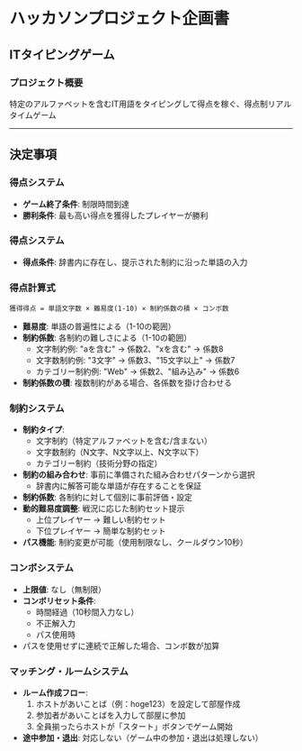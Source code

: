 # ハッカソンプロジェクト企画書
## ITタイピングゲーム

### プロジェクト概要
特定のアルファベットを含むIT用語をタイピングして得点を稼ぐ、得点制リアルタイムゲーム

---

## 決定事項

### 得点システム
- **ゲーム終了条件**: 制限時間到達
- **勝利条件**: 最も高い得点を獲得したプレイヤーが勝利

### 得点システム
- **得点条件**: 辞書内に存在し、提示された制約に沿った単語の入力

### 得点計算式
```
獲得得点 = 単語文字数 × 難易度(1-10) × 制約係数の積 × コンボ数
```

- **難易度**: 単語の普遍性による（1-10の範囲）
- **制約係数**: 各制約の難しさによる（1-10の範囲）
  - 文字制約例: "aを含む" → 係数2、"xを含む" → 係数8
  - 文字数制約例: "3文字" → 係数3、"15文字以上" → 係数7
  - カテゴリー制約例: "Web" → 係数2、"組み込み" → 係数6
- **制約係数の積**: 複数制約がある場合、各係数を掛け合わせる

### 制約システム
- **制約タイプ**: 
  - 文字制約（特定アルファベットを含む/含まない）
  - 文字数制約（N文字、N文字以上、N文字以下）
  - カテゴリー制約（技術分野の指定）
- **制約の組み合わせ**: 事前に準備された組み合わせパターンから選択
  - 辞書内に解答可能な単語が存在することを保証
- **制約係数**: 各制約に対して個別に事前評価・設定
- **動的難易度調整**: 戦況に応じた制約セット提示
  - 上位プレイヤー → 難しい制約セット
  - 下位プレイヤー → 簡単な制約セット
- **パス機能**: 制約変更が可能（使用制限なし、クールダウン10秒）

### コンボシステム
- **上限値**: なし（無制限）
- **コンボリセット条件**:
  - 時間経過（10秒間入力なし）
  - 不正解入力
  - パス使用時
- パスを使用せずに連続で正解した場合、コンボ数が加算

### マッチング・ルームシステム
- **ルーム作成フロー**:
  1. ホストがあいことば（例：hoge123）を設定して部屋作成
  2. 参加者があいことばを入力して部屋に参加
  3. 全員揃ったらホストが「スタート」ボタンでゲーム開始
- **途中参加・退出**: 対応しない（ゲーム中の参加・退出は処理しない）

